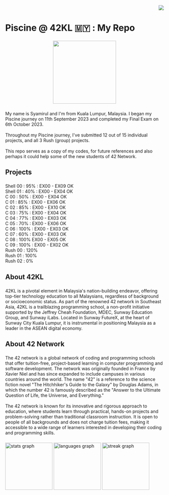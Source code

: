 <div align="right">
  <img src="https://visitor-badge.laobi.icu/badge?page_id=dr-msr.dr-msr&"  />
</div>

###

<h1 align="left">Piscine @ 42KL 🇲🇾 : My Repo</h1>

###

<div align="center">
  <img height="200" src="https://i.imgur.com/JBEGngS.png"  />
</div>

###

<p align="left">My name is Syamirul and I'm from Kuala Lumpur, Malaysia. I began my Piscine journey on 11th September 2023 and completed my Final Exam on  6th October 2023.<br><br>Throughout my Piscine journey, I've submitted 12 out of 15 individual projects, and all 3 Rush (group) projects.<br><br>This repo serves as a copy of my codes, for future references and also perhaps it could help some of the new students of 42 Network.</p>

###

<h2 align="left">Projects</h2>

###

<p align="left">Shell 0️0 : 95% : EX00 - EX09 OK<br>Shell 01 : 40% : EX00 - EX04 OK<br>C 00 : 50% : EX00 - EX04 OK<br>C 01 : 85% : EX00 - EX06 OK<br>C 02 : 85% : EX00 - EX10 OK<br>C 03 : 75% : EX00 - EX04 OK<br>C 04 : 77% : EX00 - EX03 OK<br>C 05 : 70% : EX00 - EX06 OK<br>C 06 : 100% : EX00 - EX03 OK<br>C 0️7️ : 60% : EX00 - EX03 OK<br>C 0️8️ : 100% EX00 - EX05 OK<br>C 0️9️ : 100% : EX00 - EX02 OK<br>Rush 0️0️ : 120% <br>Rush 0️1️ : 100%<br>Rush 0️2️ :  0%</p>

###

<h2 align="left">About 42KL</h2>

###

<p align="left">42KL is a pivotal element in Malaysia's nation-building endeavor, offering top-tier technology education to all Malaysians, regardless of background or socioeconomic status. As part of the renowned 42 network in Southeast Asia, 42KL is a trailblazing programming school, a non-profit initiative supported by the Jeffrey Cheah Foundation, MDEC, Sunway Education Group, and Sunway iLabs. Located in Sunway FutureX, at the heart of Sunway City Kuala Lumpur, it is instrumental in positioning Malaysia as a leader in the ASEAN digital economy.</p>

###

<h2 align="left">About 42 Network</h2>

###

<p align="left">The 42 network is a global network of coding and programming schools that offer tuition-free, project-based learning in computer programming and software development. The network was originally founded in France by Xavier Niel and has since expanded to include campuses in various countries around the world. The name "42" is a reference to the science fiction novel "The Hitchhiker's Guide to the Galaxy" by Douglas Adams, in which the number 42 is famously described as the "Answer to the Ultimate Question of Life, the Universe, and Everything."<br><br>The 42 network is known for its innovative and rigorous approach to education, where students learn through practical, hands-on projects and problem-solving rather than traditional classroom instruction. It is open to people of all backgrounds and does not charge tuition fees, making it accessible to a wide range of learners interested in developing their coding and programming skills.</p>

###

<div align="left">
  <img src="https://github-readme-stats.vercel.app/api?username=dr-msr&hide_title=true&hide_rank=true&show_icons=true&include_all_commits=true&count_private=true&disable_animations=false&theme=default&locale=en&hide_border=false&order=1" height="150" alt="stats graph"  />
  <img src="https://github-readme-stats.vercel.app/api/top-langs?username=dr-msr&locale=en&hide_title=false&layout=compact&card_width=320&langs_count=5&theme=default&hide_border=false&order=2" height="150" alt="languages graph"  />
  <img src="https://streak-stats.demolab.com?user=dr-msr&locale=en&mode=weekly&theme=default&hide_border=false&border_radius=5&date_format=j M[ Y]&order=3" height="150" alt="streak graph"  />
</div>

###

<br clear="both">

<p align="center"></p>

###
